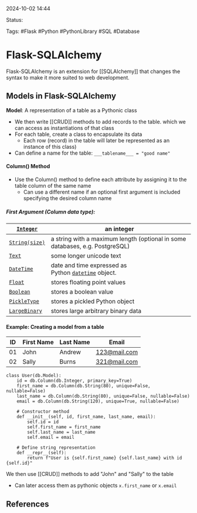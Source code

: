 2024-10-02 14:44

Status:

Tags: #Flask #Python #PythonLibrary #SQL #Database 

# Flask-SQLAlchemy
Flask-SQLAlchemy is an extension for [[SQLAlchemy]] that changes the syntax to make it more suited to web development.

## Models in Flask-SQLAlchemy
**Model**: A representation of a table as a Pythonic class
- We then write [[CRUD]] methods to add records to the table. which we can access as instantiations of that class
- For each table, create a class to encapsulate its data
	- Each row (record) in the table will later be represented as an instance of this class) 
- Can define a name for the table: ```___tablename___ = "good name" ``` 
#### Column() Method
- Use the Column() method to define each attribute by assigning it to the table column of the same name
	- Can use a different name if an optional first argument is included specifying the desired column name
##### First Argument (Column data type):
| [`Integer`](https://docs.sqlalchemy.org/en/20/core/type_basics.html#sqlalchemy.types.Integer "(in SQLAlchemy v2.0)")         | **an integer**                                                                                                                                |
| ---------------------------------------------------------------------------------------------------------------------------- | --------------------------------------------------------------------------------------------------------------------------------------------- |
| [`String(size)`](https://docs.sqlalchemy.org/en/20/core/type_basics.html#sqlalchemy.types.String "(in SQLAlchemy v2.0)")     | a string with a maximum length (optional in some databases, e.g. PostgreSQL)                                                                  |
| [`Text`](https://docs.sqlalchemy.org/en/20/core/type_basics.html#sqlalchemy.types.Text "(in SQLAlchemy v2.0)")               | some longer unicode text                                                                                                                      |
| [`DateTime`](https://docs.sqlalchemy.org/en/20/core/type_basics.html#sqlalchemy.types.DateTime "(in SQLAlchemy v2.0)")       | date and time expressed as Python [`datetime`](https://docs.python.org/3/library/datetime.html#datetime.datetime "(in Python v3.11)") object. |
| [`Float`](https://docs.sqlalchemy.org/en/20/core/type_basics.html#sqlalchemy.types.Float "(in SQLAlchemy v2.0)")             | stores floating point values                                                                                                                  |
| [`Boolean`](https://docs.sqlalchemy.org/en/20/core/type_basics.html#sqlalchemy.types.Boolean "(in SQLAlchemy v2.0)")         | stores a boolean value                                                                                                                        |
| [`PickleType`](https://docs.sqlalchemy.org/en/20/core/type_basics.html#sqlalchemy.types.PickleType "(in SQLAlchemy v2.0)")   | stores a pickled Python object                                                                                                                |
| [`LargeBinary`](https://docs.sqlalchemy.org/en/20/core/type_basics.html#sqlalchemy.types.LargeBinary "(in SQLAlchemy v2.0)") | stores large arbitrary binary data                                                                                                            |
#### Example: Creating a model from a table
| ID  | First Name | Last Name | Email        |
| --- | ---------- | --------- | ------------ |
| 01  | John       | Andrew    | 123@mail.com |
| 02  | Sally      | Burns     | 321@mail.com |

```
class User(db.Model):
	id = db.Column(db.Integer, primary_key=True)
	first_name = db.Column(db.String(80), unique=False, nullable=False)
	last_name = db.Column(db.String(80), unique=False, nullable=False)
	email = db.Column(db.String(120), unique=True, nullable=False)

	# Constructor method
	def __init__(self, id, first_name, last_name, email):
		self.id = id
		self.first_name = first_name
		self.last_name = last_name
		self.email = email
	
	# Define string representation
	def __repr__(self):
		return f"User is {self.first_name} {self.last_name} with id {self.id}"
```

We then use [[CRUD]] methods to add "John" and "Sally" to the table
- Can later access them as pythonic objects `x.first_name` or `x.email`

## References
